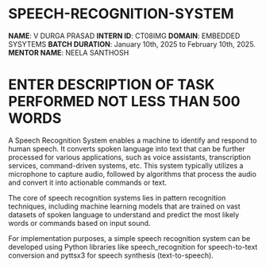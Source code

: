 # SPEECH-RECOGNITION-SYSTEM
**NAME**: V DURGA PRASAD
**INTERN ID**: CT08IMG
**DOMAIN**: EMBEDDED SYSYTEMS
**BATCH DURATION**: January 10th, 2025 to February 10th, 2025.
**MENTOR NAME**: NEELA SANTHOSH

# ENTER DESCRIPTION OF TASK PERFORMED NOT LESS THAN 500 WORDS
A Speech Recognition System enables a machine to identify and respond to human speech. It converts spoken language into text that can be further processed for various applications, such as voice assistants, transcription services, command-driven systems, etc. This system typically utilizes a microphone to capture audio, followed by algorithms that process the audio and convert it into actionable commands or text.

The core of speech recognition systems lies in pattern recognition techniques, including machine learning models that are trained on vast datasets of spoken language to understand and predict the most likely words or commands based on input sound.

For implementation purposes, a simple speech recognition system can be developed using Python libraries like speech_recognition for speech-to-text conversion and pyttsx3 for speech synthesis (text-to-speech).

